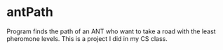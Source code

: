 # antPath
Program finds the path of an ANT who want to take a road with the least pheromone levels. This is a project I did in my CS class.
